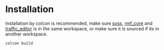# Installation

Installation by colcon is recommended, make sure [soss](https://github.com/osrf/soss), [rmf_core](https://github.com/osrf/rmf_core) and [traffic_editor](https://github.com/osrf/traffic_editor) is in the same workspace, or make sure it is sourced if its in another workspace.

```
colcon build
```